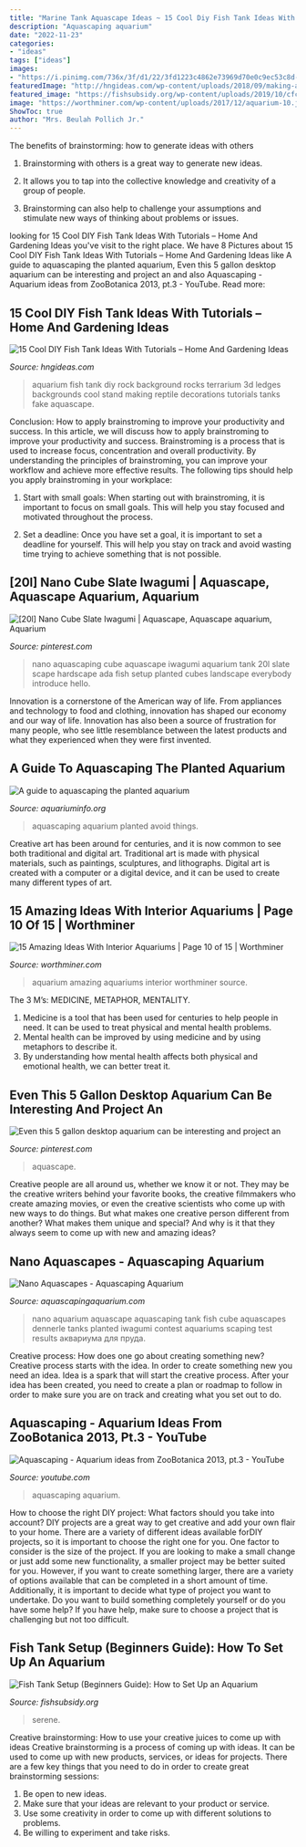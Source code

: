 ```yaml
---
title: "Marine Tank Aquascape Ideas ~ 15 Cool Diy Fish Tank Ideas With Tutorials – Home And Gardening Ideas"
description: "Aquascaping aquarium"
date: "2022-11-23"
categories:
- "ideas"
tags: ["ideas"]
images:
- "https://i.pinimg.com/736x/3f/d1/22/3fd1223c4862e73969d70e0c9ec53c8d--aquascaping-nano.jpg"
featuredImage: "http://hngideas.com/wp-content/uploads/2018/09/making-a-fish-tank.jpg?x83805"
featured_image: "https://fishsubsidy.org/wp-content/uploads/2019/10/cfc9b9fb4202817d29069b567b65e9a5-1024x768.jpg"
image: "https://worthminer.com/wp-content/uploads/2017/12/aquarium-10.jpg"
ShowToc: true
author: "Mrs. Beulah Pollich Jr."
---
```



The benefits of brainstorming: how to generate ideas with others
1. Brainstorming with others is a great way to generate new ideas.
2. It allows you to tap into the collective knowledge and creativity of a group of people.

3. Brainstorming can also help to challenge your assumptions and stimulate new ways of thinking about problems or issues.

	

		
looking for 15 Cool DIY Fish Tank Ideas With Tutorials – Home And Gardening Ideas you've visit to the right place. We have 8 Pictures about 15 Cool DIY Fish Tank Ideas With Tutorials – Home And Gardening Ideas like A guide to aquascaping the planted aquarium, Even this 5 gallon desktop aquarium can be interesting and project an and also Aquascaping - Aquarium ideas from ZooBotanica 2013, pt.3 - YouTube. Read more:
		
    
## 15 Cool DIY Fish Tank Ideas With Tutorials – Home And Gardening Ideas

<img loading=lazy src="http://hngideas.com/wp-content/uploads/2018/09/making-a-fish-tank.jpg?x83805" onerror="this.onerror=null;this.src='https://tse1.mm.bing.net/th?id=OIP.pSg6P87jvszsUD9uzLlTBAHaFT&amp;pid=15.1';" alt="15 Cool DIY Fish Tank Ideas With Tutorials – Home And Gardening Ideas">

_Source: hngideas.com_

>aquarium fish tank diy rock background rocks terrarium 3d ledges backgrounds cool stand making reptile decorations tutorials tanks fake aquascape. 

	

Conclusion: How to apply brainstroming to improve your productivity and success.
In this article, we will discuss how to apply brainstroming to improve your productivity and success. Brainstroming is a process that is used to increase focus, concentration and overall productivity. By understanding the principles of brainstroming, you can improve your workflow and achieve more effective results. The following tips should help you apply brainstroming in your workplace: 
1) Start with small goals: When starting out with brainstroming, it is important to focus on small goals. This will help you stay focused and motivated throughout the process. 

2) Set a deadline: Once you have set a goal, it is important to set a deadline for yourself. This will help you stay on track and avoid wasting time trying to achieve something that is not possible.

    
## [20l] Nano Cube Slate Iwagumi | Aquascape, Aquascape Aquarium, Aquarium

<img loading=lazy src="https://i.pinimg.com/736x/3f/d1/22/3fd1223c4862e73969d70e0c9ec53c8d--aquascaping-nano.jpg" onerror="this.onerror=null;this.src='https://tse2.mm.bing.net/th?id=OIP.YHopgHxHOALVhZoM0LpRRwDjES&amp;pid=15.1';" alt="[20l] Nano Cube Slate Iwagumi | Aquascape, Aquascape aquarium, Aquarium">

_Source: pinterest.com_

>nano aquascaping cube aquascape iwagumi aquarium tank 20l slate scape hardscape ada fish setup planted cubes landscape everybody introduce hello. 

	

Innovation is a cornerstone of the American way of life. From appliances and technology to food and clothing, innovation has shaped our economy and our way of life. Innovation has also been a source of frustration for many people, who see little resemblance between the latest products and what they experienced when they were first invented.

    
## A Guide To Aquascaping The Planted Aquarium

<img loading=lazy src="http://www.aquariuminfo.org/images/aquascape4.jpg" onerror="this.onerror=null;this.src='https://tse3.mm.bing.net/th?id=OIP.2y2dvLuyqfvOfO6-CbRS-gHaDY&amp;pid=15.1';" alt="A guide to aquascaping the planted aquarium">

_Source: aquariuminfo.org_

>aquascaping aquarium planted avoid things. 

	

Creative art has been around for centuries, and it is now common to see both traditional and digital art. Traditional art is made with physical materials, such as paintings, sculptures, and lithographs. Digital art is created with a computer or a digital device, and it can be used to create many different types of art.

    
## 15 Amazing Ideas With Interior Aquariums | Page 10 Of 15 | Worthminer

<img loading=lazy src="https://worthminer.com/wp-content/uploads/2017/12/aquarium-10.jpg" onerror="this.onerror=null;this.src='https://tse1.mm.bing.net/th?id=OIP.siLimFr_VfT91IIY31TFaAHaLH&amp;pid=15.1';" alt="15 Amazing Ideas With Interior Aquariums | Page 10 of 15 | Worthminer">

_Source: worthminer.com_

>aquarium amazing aquariums interior worthminer source. 

	

The 3 M’s: MEDICINE, METAPHOR, MENTALITY.
1. Medicine is a tool that has been used for centuries to help people in need. It can be used to treat physical and mental health problems.
2. Mental health can be improved by using medicine and by using metaphors to describe it.
3. By understanding how mental health affects both physical and emotional health, we can better treat it.

    
## Even This 5 Gallon Desktop Aquarium Can Be Interesting And Project An

<img loading=lazy src="https://i.pinimg.com/736x/48/78/94/48789409f196f7ff310ebc4b93e52084.jpg" onerror="this.onerror=null;this.src='https://tse1.mm.bing.net/th?id=OIP.Jp2a4uBtYFJmXdzzU2qV-AHaIj&amp;pid=15.1';" alt="Even this 5 gallon desktop aquarium can be interesting and project an">

_Source: pinterest.com_

>aquascape. 

	

Creative people are all around us, whether we know it or not. They may be the creative writers behind your favorite books, the creative filmmakers who create amazing movies, or even the creative scientists who come up with new ways to do things. But what makes one creative person different from another? What makes them unique and special? And why is it that they always seem to come up with new and amazing ideas?

    
## Nano Aquascapes - Aquascaping Aquarium

<img loading=lazy src="http://www.aquascapingaquarium.com/wp-content/gallery/nano-aquascapes/9b47761e423d0f47ad79c97580144b61.jpg" onerror="this.onerror=null;this.src='https://tse2.mm.bing.net/th?id=OIP.eUfwpHgnp4a8w_i90FXXXQHaIC&amp;pid=15.1';" alt="Nano Aquascapes - Aquascaping Aquarium">

_Source: aquascapingaquarium.com_

>nano aquarium aquascape aquascaping tank fish cube aquascapes dennerle tanks planted iwagumi contest aquariums scaping test results аквариума для пруда. 

	

Creative process: How does one go about creating something new?
Creative process starts with the idea. In order to create something new you need an idea. Idea is a spark that will start the creative process. After your idea has been created, you need to create a plan or roadmap to follow in order to make sure you are on track and creating what you set out to do.

    
## Aquascaping - Aquarium Ideas From ZooBotanica 2013, Pt.3 - YouTube

<img loading=lazy src="https://i.ytimg.com/vi/XQBBp-YuRHo/maxresdefault.jpg" onerror="this.onerror=null;this.src='https://tse2.mm.bing.net/th?id=OIP.NAORpQoRjjgNS79Om3WDwwHaEK&amp;pid=15.1';" alt="Aquascaping - Aquarium ideas from ZooBotanica 2013, pt.3 - YouTube">

_Source: youtube.com_

>aquascaping aquarium. 

	

How to choose the right DIY project: What factors should you take into account?
DIY projects are a great way to get creative and add your own flair to your home. There are a variety of different ideas available forDIY projects, so it is important to choose the right one for you. One factor to consider is the size of the project. If you are looking to make a small change or just add some new functionality, a smaller project may be better suited for you. However, if you want to create something larger, there are a variety of options available that can be completed in a short amount of time. Additionally, it is important to decide what type of project you want to undertake. Do you want to build something completely yourself or do you have some help? If you have help, make sure to choose a project that is challenging but not too difficult.

    
## Fish Tank Setup (Beginners Guide): How To Set Up An Aquarium

<img loading=lazy src="https://fishsubsidy.org/wp-content/uploads/2019/10/cfc9b9fb4202817d29069b567b65e9a5-1024x768.jpg" onerror="this.onerror=null;this.src='https://tse3.mm.bing.net/th?id=OIP.cnIfMSjF3CgeCnWbJVgTfgHaFj&amp;pid=15.1';" alt="Fish Tank Setup (Beginners Guide): How to Set Up an Aquarium">

_Source: fishsubsidy.org_

>serene. 

	

Creative brainstorming: How to use your creative juices to come up with ideas
Creative brainstorming is a process of coming up with ideas. It can be used to come up with new products, services, or ideas for projects. There are a few key things that you need to do in order to create great brainstorming sessions:
1. Be open to new ideas.
2. Make sure that your ideas are relevant to your product or service.
3. Use some creativity in order to come up with different solutions to problems.
4. Be willing to experiment and take risks.

